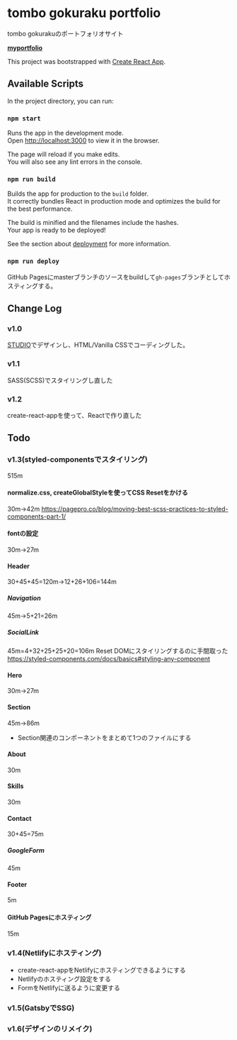 # tombo gokuraku portfolio
tombo gokurakuのポートフォリオサイト

**[myportfolio](https://tombo-gokuraku.github.io/portfolio/)**

This project was bootstrapped with [Create React App](https://github.com/facebook/create-react-app).

## Available Scripts

In the project directory, you can run:

### `npm start`

Runs the app in the development mode.<br />
Open [http://localhost:3000](http://localhost:3000) to view it in the browser.

The page will reload if you make edits.<br />
You will also see any lint errors in the console.

### `npm run build`

Builds the app for production to the `build` folder.<br />
It correctly bundles React in production mode and optimizes the build for the best performance.

The build is minified and the filenames include the hashes.<br />
Your app is ready to be deployed!

See the section about [deployment](https://facebook.github.io/create-react-app/docs/deployment) for more information.

### `npm run deploy`
GitHub Pagesにmasterブランチのソースをbuildして`gh-pages`ブランチとしてホスティングする。

## Change Log

### v1.0
[STUDIO](https://tombo-gokuraku.studio.design/)でデザインし、HTML/Vanilla CSSでコーディングした。

### v1.1
SASS(SCSS)でスタイリングし直した

### v1.2
create-react-appを使って、Reactで作り直した

## Todo

### v1.3(styled-componentsでスタイリング)
515m

#### normalize.css, createGlobalStyleを使ってCSS Resetをかける
30m->42m
https://pagepro.co/blog/moving-best-scss-practices-to-styled-components-part-1/

#### fontの設定
30m->27m

#### Header
30+45+45=120m->12+26+106=144m

##### Navigation
45m->5+21=26m

##### SocialLink
45m=4+32+25+25+20=106m
Reset DOMにスタイリングするのに手間取った
https://styled-components.com/docs/basics#styling-any-component

#### Hero
30m->27m

#### Section
45m->86m
* Section関連のコンポーネントをまとめて1つのファイルにする

#### About
30m

#### Skills
30m

#### Contact
30+45=75m

##### GoogleForm
45m

#### Footer
5m

#### GitHub Pagesにホスティング
15m

### v1.4(Netlifyにホスティング)
* create-react-appをNetlifyにホスティングできるようにする
* Netlifyのホスティング設定をする
* FormをNetlifyに送るように変更する

### v1.5(GatsbyでSSG)

### v1.6(デザインのリメイク)
